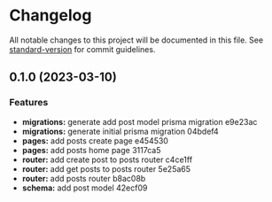 # Changelog

All notable changes to this project will be documented in this file. See [standard-version](https://github.com/conventional-changelog/standard-version) for commit guidelines.

## 0.1.0 (2023-03-10)


### Features

* **migrations:** generate add post model prisma migration e9e23ac
* **migrations:** generate initial prisma migration 04bdef4
* **pages:** add posts create page e454530
* **pages:** add posts home page 3117ca5
* **router:** add create post to posts router c4ce1ff
* **router:** add get posts to posts router 5e25a65
* **router:** add posts router b8ac08b
* **schema:** add post model 42ecf09
